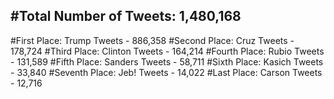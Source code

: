 #Total Number of Tweets: 1,480,168 
---
#First Place: Trump Tweets - 886,358
#Second Place: Cruz Tweets - 178,724
#Third Place: Clinton Tweets - 164,214
#Fourth Place: Rubio Tweets - 131,589
#Fifth Place: Sanders Tweets - 58,711
#Sixth Place: Kasich Tweets - 33,840
#Seventh Place: Jeb! Tweets - 14,022
#Last Place: Carson Tweets - 12,716
